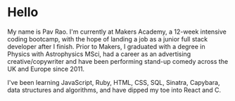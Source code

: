 # Hello

My name is Pav Rao. I'm currently at Makers Academy, a 12-week intensive coding bootcamp, with the hope of landing a job as a junior full stack developer after I finish. Prior to Makers, I graduated with a degree in Physics with Astrophysics MSci, had a career as an advertising creative/copywriter and have been performing stand-up comedy across the UK and Europe since 2011.

I've been learning JavaScript, Ruby, HTML, CSS, SQL, Sinatra, Capybara, data structures and algorithms, and have dipped my toe into React and C.

<!--
**pav0107/pav0107** is a ✨ _special_ ✨ repository because its `README.md` (this file) appears on your GitHub profile.

Here are some ideas to get you started:

- 🔭 I’m currently working on ...
- 🌱 I’m currently learning ...
- 👯 I’m looking to collaborate on ...
- 🤔 I’m looking for help with ...
- 💬 Ask me about ...
- 📫 How to reach me: ...
- 😄 Pronouns: ...
- ⚡ Fun fact: ...
-->
